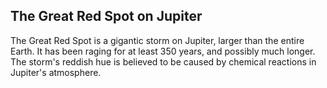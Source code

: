 ## The Great Red Spot on Jupiter

The Great Red Spot is a gigantic storm on Jupiter, larger than the entire Earth. It has been raging for at least 350 years, and possibly much longer. The storm's reddish hue is believed to be caused by chemical reactions in Jupiter's atmosphere.
